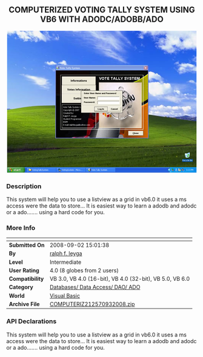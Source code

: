 ﻿<div align="center">

## COMPUTERIZED VOTING TALLY SYSTEM USING VB6 WITH ADODC/ADOBB/ADO

<img src="PIC20089361998632.jpg">
</div>

### Description

This system will help you to use a listview as a grid in vb6.0 it uses a ms access were the data to store... It is easiest way to learn a adodb and adodc or a ado....... using a hard code for you.
 
### More Info
 


<span>             |<span>
---                |---
**Submitted On**   |2008-09-02 15:01:38
**By**             |[ralph f\. leyga](https://github.com/Planet-Source-Code/PSCIndex/blob/master/ByAuthor/ralph-f-leyga.md)
**Level**          |Intermediate
**User Rating**    |4.0 (8 globes from 2 users)
**Compatibility**  |VB 3\.0, VB 4\.0 \(16\-bit\), VB 4\.0 \(32\-bit\), VB 5\.0, VB 6\.0
**Category**       |[Databases/ Data Access/ DAO/ ADO](https://github.com/Planet-Source-Code/PSCIndex/blob/master/ByCategory/databases-data-access-dao-ado__1-6.md)
**World**          |[Visual Basic](https://github.com/Planet-Source-Code/PSCIndex/blob/master/ByWorld/visual-basic.md)
**Archive File**   |[COMPUTERIZ212570932008\.zip](https://github.com/Planet-Source-Code/ralph-f-leyga-computerized-voting-tally-system-using-vb6-with-adodc-adobb-ado__1-71045/archive/master.zip)

### API Declarations

This system will help you to use a listview as a grid in vb6.0 it uses a ms access were the data to store... It is easiest way to learn a adodb and adodc or a ado....... using a hard code for you.





